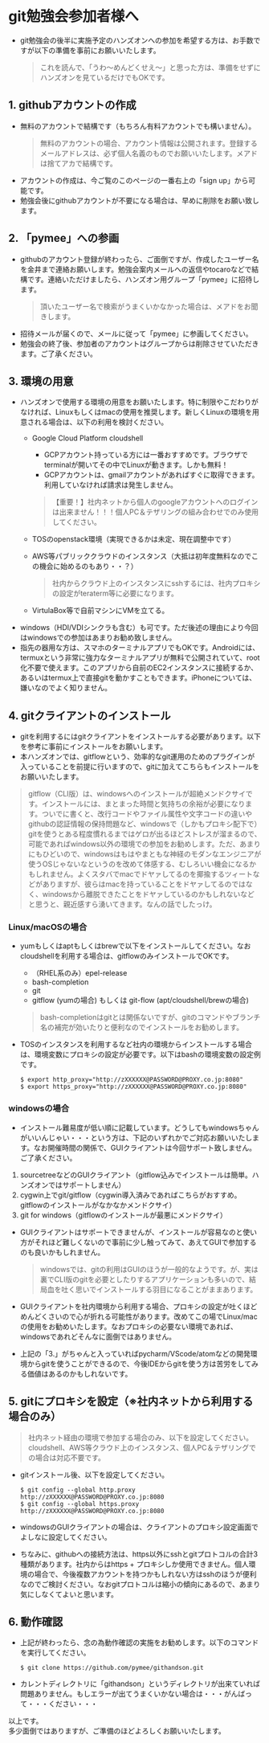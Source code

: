 # git勉強会参加者様へ
- git勉強会の後半に実施予定のハンズオンへの参加を希望する方は、お手数ですが以下の準備を事前にお願いいたします。
    > これを読んで、「うわ〜めんどくせえ〜」と思った方は、準備をせずにハンズオンを見ているだけでもOKです。

## 1. githubアカウントの作成
- 無料のアカウントで結構です（もちろん有料アカウントでも構いません）。
    > 無料のアカウントの場合、アカウント情報は公開されます。登録するメールアドレスは、必ず個人名義のものでお願いいたします。メアドは捨てアカで結構です。
- アカウントの作成は、今ご覧のこのページの一番右上の「sign up」から可能です。
- 勉強会後にgithubアカウントが不要になる場合は、早めに削除をお願い致します。

## 2. 「pymee」への参画
- githubのアカウント登録が終わったら、ご面倒ですが、作成したユーザー名を金井まで連絡お願いします。勉強会案内メールへの返信やtocaroなどで結構です。連絡いただけましたら、ハンズオン用グループ「pymee」に招待します。
    > 頂いたユーザー名で検索がうまくいかなかった場合は、メアドをお聞きします。
- 招待メールが届くので、メールに従って「pymee」に参画してください。
- 勉強会の終了後、参加者のアカウントはグループからは削除させていただきます。ご了承ください。

## 3. 環境の用意
- ハンズオンで使用する環境の用意をお願いたします。特に制限やこだわりがなければ、Linuxもしくはmacの使用を推奨します。新しくLinuxの環境を用意される場合は、以下の利用を検討ください。
    - Google Cloud Platform cloudshell
        - GCPアカウント持っている方には一番おすすめです。ブラウザでterminalが開いてその中でLinuxが動きます。しかも無料！
        - GCPアカウントは、gmailアカウントがあればすぐに取得できます。利用していなければ請求は発生しません。
        > 【重要！】社内ネットから個人のgoogleアカウントへのログインは出来ません！！！個人PC＆テザリングの組み合わせでのみ使用してください。
    - TOSのopenstack環境（実現できるかは未定、現在調整中です）
    - AWS等パブリッククラウドのインスタンス（大抵は初年度無料なのでこの機会に始めるのもあり・・？）
        > 社内からクラウド上のインスタンスにsshするには、社内プロキシの設定がteraterm等に必要になります。

    - VirtulaBox等で自前マシンにVMを立てる。
- windows（HDI/VDIシンクラも含む）も可です。ただ後述の理由により今回はwindowsでの参加はあまりお勧め致しません。
- 指先の器用な方は、スマホのターミナルアプリでもOKです。Androidには、termuxという非常に強力なターミナルアプリが無料で公開されていて、root化不要で使えます。このアプリから自前のEC2インスタンスに接続するか、あるいはtermux上で直接gitを動かすこともできます。iPhoneについては、嫌いなのでよく知りません。


## 4. gitクライアントのインストール
- gitを利用するにはgitクライアントをインストールする必要があります。以下を参考に事前にインストールをお願いします。
- 本ハンズオンでは、gitflowという、効率的なgit運用のためのプラグインが入っていることを前提に行いますので、gitに加えてこちらもインストールをお願いいたします。
> gitflow（CLI版）は、windowsへのインストールが超絶メンドクサイです。インストールには、まとまった時間と気持ちの余裕が必要になります。ついでに書くと、改行コードやファイル属性や文字コードの違いやgithubの認証情報の保持問題など、windowsで（しかもプロキシ配下で）gitを使うとある程度慣れるまではゲロが出るほどストレスが溜まるので、可能であればwindows以外の環境での参加をお勧めします。ただ、あまりにもひどいので、windowsはもはやまともな神経のモダンなエンジニアが使うOSじゃないなというのを改めて体感する、むしろいい機会になるかもしれません。よくスタバでmacでドヤァしてるのを揶揄するツィートなどがありますが、彼らはmacを持っていることをドヤァしてるのではなく、windowsから離脱できたことをドヤァしているのかもしれないなどと思うと、親近感すら湧いてきます。なんの話でしたっけ。

### Linux/macOSの場合
- yumもしくはaptもしくはbrewで以下をインストールしてください。なおcloudshellを利用する場合は、gitflowのみインストールでOKです。
    - （RHEL系のみ）epel-release
    - bash-completion
    - git
    - gitflow (yumの場合) もしくは git-flow (apt/cloudshell/brewの場合)
    > bash-completionはgitとは関係ないですが、gitのコマンドやブランチ名の補完が効いたりと便利なのでインストールをお勧めします。

- TOSのインスタンスを利用するなど社内の環境からインストールする場合は、環境変数にプロキシの設定が必要です。以下はbashの環境変数の設定例です。
    ```
    $ export http_proxy="http://zXXXXXX@PASSWORD@PROXY.co.jp:8080"
    $ export https_proxy="http://zXXXXXX@PASSWORD@PROXY.co.jp:8080"
    ```

### windowsの場合
- インストール難易度が低い順に記載しています。どうしてもwindowsちゃんがいいんじゃい・・・という方は、下記のいずれかでご対応お願いいたします。なお開催時間の関係で、GUIクライアントは今回サポート致しません。ご了承ください。

1. sourcetreeなどのGUIクライアント（gitflow込みでインストールは簡単。ハンズオンではサポートしません）
2. cygwin上でgit/gitflow（cygwin導入済みであればこちらがおすすめ。gitflowのインストールがなかなかメンドクサイ）
3. git for windows（gitflowのインストールが最悪にメンドクサイ）

- GUIクライアントはサポートできませんが、インストールが容易なのと使い方がそれほど難しくないので事前に少し触ってみて、あえてGUIで参加するのも良いかもしれません。
    > windowsでは、gitの利用はGUIのほうが一般的なようです。が、実は裏でCLI版のgitを必要としたりするアプリケーションも多いので、結局血を吐く思いでインストールする羽目になることがままあります。

- GUIクライアントを社内環境から利用する場合、プロキシの設定が吐くほどめんどくさいので心が折れる可能性があります。改めてこの場でLinux/macの使用をお勧めいたします。なおプロキシの必要ない環境であれば、windowsであれどそんなに面倒ではありません。

- 上記の「3.」がちゃんと入っていればpycharm/VScode/atomなどの開発環境からgitを使うことができるので、今後IDEからgitを使う方は苦労をしてみる価値はあるのかもしれないです。

## 5. gitにプロキシを設定（※社内ネットから利用する場合のみ）
> 社内ネット経由の環境で参加する場合のみ、以下を設定してください。cloudshell、AWS等クラウド上のインスタンス、個人PC＆テザリングでの場合は対応不要です。

- gitインストール後、以下を設定してください。
    ```
    $ git config --global http.proxy http://zXXXXXX@PASSWORD@PROXY.co.jp:8080
    $ git config --global https.proxy http://zXXXXXX@PASSWORD@PROXY.co.jp:8080
    ```
- windowsのGUIクライアントの場合は、クライアントのプロキシ設定画面でよしなに設定してください。

- ちなみに、githubへの接続方法は、https以外にsshとgitプロトコルの合計3種類があります。社内からはhttps + プロキシしか使用できません。個人環境の場合で、今後複数アカウントを持つかもしれない方はsshのほうが便利なのでご検討ください。なおgitプロトコルは縮小の傾向にあるので、あまり気にしなくてよいと思います。

## 6. 動作確認
- 上記が終わったら、念の為動作確認の実施をお勧めします。以下のコマンドを実行してください。
    ```
    $ git clone https://github.com/pymee/githandson.git
    ```

- カレントディレクトリに「githandson」というディレクトリが出来ていれば問題ありません。もしエラーが出てうまくいかない場合は・・・がんばって・・・ください・・・


以上です。  
多少面倒ではありますが、ご準備のほどよろしくお願いいたします。
